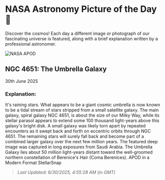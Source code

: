 
  # NASA Astronomy Picture of the Day 🌌

  Discover the cosmos! Each day a different image or photograph of our fascinating universe is featured, along with a brief explanation written by a professional astronomer.

![NASA APOD](https://apod.nasa.gov/apod/image/2506/UmbrellaGal_Alkuwari_3843.png)

## NGC 4651: The Umbrella Galaxy

30th June 2025

### Explanation: 

It's raining stars.  What appears to be a giant cosmic umbrella is now known to be a tidal stream of stars stripped from a small satellite galaxy. The main galaxy, spiral galaxy NGC 4651, is about the size of our Milky Way, while its stellar parasol appears to extend some 100 thousand light-years above this galaxy's bright disk. A small galaxy was likely torn apart by repeated encounters as it swept back and forth on eccentric orbits through NGC 4651. The remaining stars will surely fall back and become part of a combined larger galaxy over the next few million years. The featured deep image was captured in long exposures from Saudi Arabia. The Umbrella Galaxy lies about 50 million light-years distant toward the well-groomed northern constellation of Berenice's Hair (Coma Berenices).   APOD in a Modern Format StellarSnap

> _Last Updated: 6/30/2025, 4:55:28 AM (in GMT)_
